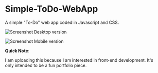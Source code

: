 # Simple-ToDo-WebApp
A simple "To-Do" web app coded in Javascript and CSS.

![Screenshot](https://i.imgur.com/SnfL9Lo.png)
Desktop version

![Screenshot](https://i.imgur.com/V0f4jVj.png)
Mobile version



**Quick Note:**

I am uploading this because I am interested in front-end development.
It's only intended to be a fun portfolio piece.


